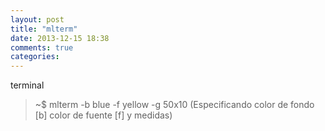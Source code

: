 ```yaml
---
layout: post
title: "mlterm"
date: 2013-12-15 18:38
comments: true
categories: 
---
```

terminal

>~$ mlterm -b blue -f yellow -g 50x10 (Especificando color de fondo [b] color de fuente [f] y medidas)

